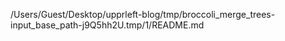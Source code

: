 /Users/Guest/Desktop/upprleft-blog/tmp/broccoli_merge_trees-input_base_path-j9Q5hh2U.tmp/1/README.md
